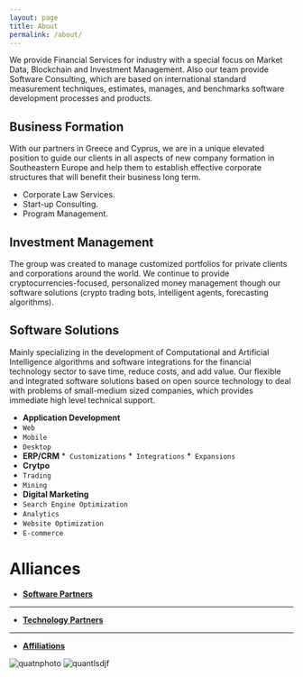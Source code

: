 ```yaml
---
layout: page
title: About
permalink: /about/
---
```


We provide Financial Services for industry with a special focus on Market Data, Blockchain and Investment Management. Also our team provide Software Consulting, which are based on international standard measurement techniques, estimates, manages, and benchmarks software development processes and products.

## Business Formation 
With our partners in Greece and Cyprus, we are in a unique elevated position to guide our clients in all aspects of new company formation in Southeastern Europe and help them to establish effective corporate structures that will benefit their business long term. 
 
* Corporate Law Services.
* Start-up Consulting.
* Program Management.

## Investment Management
The group was created to manage customized portfolios for private clients and corporations around the world. We continue to provide cryptocurrencies-focused, personalized money management though our software solutions (crypto trading bots, intelligent agents, forecasting algorithms).

## Software Solutions
Mainly specializing in the development of Computational and Artificial Intelligence algorithms and software integrations for the financial technology sector to save time, reduce costs, and add value. Our  flexible and integrated software solutions based on open source technology to deal with problems of small-medium sized companies, which provides immediate high level technical support.


* **Application Development**
* `Web` 
* `Mobile`  
* `Desktop`
* **ERP/CRM** 
*` Customizations` 
*` Integrations` 
*` Expansions`
* **Crytpo** 
* `Trading` 
* `Mining` 
* **Digital Marketing** 
* `Search Engine Optimization` 
* `Analytics` 
* `Website Optimization` 
* `E-commerce`

# Alliances

* [**Software Partners**](#) 
   

***

* [**Technology Partners**](#) 
    


***

* [**Affiliations**](#) 

![quatnphoto](https://i.forbesimg.com/media/lists/companies/quantopian_416x416.jpg)
![quantlsdjf](https://yt3.ggpht.com/a-/AAuE7mDw6XKj_kvYiSq4WkVF99ePF3y5ATh8uM9nhg=s900-mo-c-c0xffffffff-rj-k-no)

